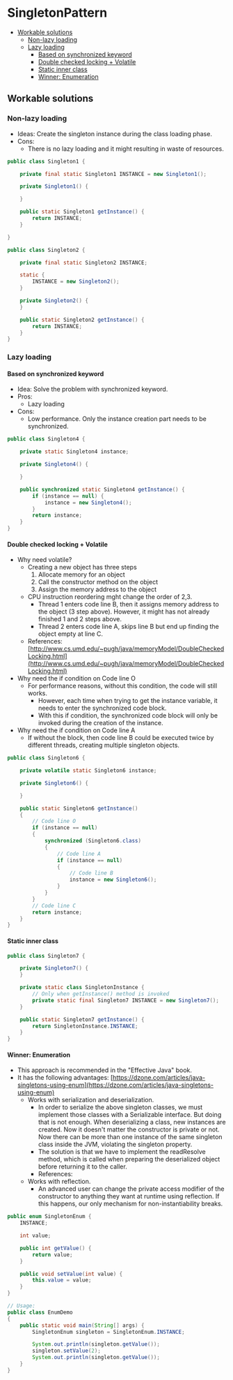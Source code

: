 # SingletonPattern

* [Workable solutions](singletonpattern.md#workable-solutions)
  * [Non-lazy loading](singletonpattern.md#non-lazy-loading)
  * [Lazy loading](singletonpattern.md#lazy-loading)
    * [Based on synchronized keyword](singletonpattern.md#based-on-synchronized-keyword)
    * [Double checked locking + Volatile](singletonpattern.md#double-checked-locking--volatile)
    * [Static inner class](singletonpattern.md#static-inner-class)
    * [Winner: Enumeration](singletonpattern.md#winner-enumeration)

## Workable solutions

### Non-lazy loading

* Ideas: Create the singleton instance during the class loading phase.
* Cons: 
  * There is no lazy loading and it might resulting in waste of resources. 

```java
public class Singleton1 {

    private final static Singleton1 INSTANCE = new Singleton1();

    private Singleton1() {

    }

    public static Singleton1 getInstance() {
        return INSTANCE;
    }

}

public class Singleton2 {

    private final static Singleton2 INSTANCE;

    static {
        INSTANCE = new Singleton2();
    }

    private Singleton2() {
    }

    public static Singleton2 getInstance() {
        return INSTANCE;
    }
}
```

### Lazy loading

#### Based on synchronized keyword

* Idea: Solve the problem with synchronized keyword.
* Pros:
  * Lazy loading
* Cons: 
  * Low performance. Only the instance creation part needs to be synchronized.

```java
public class Singleton4 {

    private static Singleton4 instance;

    private Singleton4() {

    }

    public synchronized static Singleton4 getInstance() {
        if (instance == null) {
            instance = new Singleton4();
        }
        return instance;
    }
}
```

#### Double checked locking + Volatile

* Why need volatile?
  * Creating a new object has three steps
    1. Allocate memory for an object
    2. Call the constructor method on the object
    3. Assign the memory address to the object
  * CPU instruction reordering mght change the order of 2,3. 
    * Thread 1 enters code line B, then it assigns memory address to the object \(3 step above\). However, it might has not already finished 1 and 2 steps above. 
    * Thread 2 enters code line A, skips line B but end up finding the object empty at line C. 
  * References: [http://www.cs.umd.edu/~pugh/java/memoryModel/DoubleCheckedLocking.html](http://www.cs.umd.edu/~pugh/java/memoryModel/DoubleCheckedLocking.html)
* Why need the if condition on Code line O
  * For performance reasons, without this condition, the code will still works. 
    * However, each time when trying to get the instance variable, it needs to enter the synchronized code block. 
    * With this if condition, the synchronized code block will only be invoked during the creation of the instance. 
* Why need the if condition on Code line A
  * If without the block, then code line B could be executed twice by different threads, creating multiple singleton objects. 

```java
public class Singleton6 {

    private volatile static Singleton6 instance;

    private Singleton6() {

    }

    public static Singleton6 getInstance() 
    {
        // Code line O
        if (instance == null) 
        {
            synchronized (Singleton6.class) 
            {
                // Code line A
                if (instance == null) 
                {
                    // Code line B
                    instance = new Singleton6();
                }
            }
        }
        // Code line C
        return instance;
    }
}
```

#### Static inner class

```java
public class Singleton7 {

    private Singleton7() {
    }

    private static class SingletonInstance {
        // Only when getInstance() method is invoked
        private static final Singleton7 INSTANCE = new Singleton7();
    }

    public static Singleton7 getInstance() {
        return SingletonInstance.INSTANCE;
    }
}
```

#### Winner: Enumeration

* This approach is recommended in the "Effective Java" book.
* It has the following advantages: [https://dzone.com/articles/java-singletons-using-enum](https://dzone.com/articles/java-singletons-using-enum)
  * Works with serialization and deserialization. 
    * In order to serialize the above singleton classes, we must implement those classes with a Serializable interface. But doing that is not enough. When deserializing a class, new instances are created. Now it doesn't matter the constructor is private or not. Now there can be more than one instance of the same singleton class inside the JVM, violating the singleton property. 
    * The solution is that we have to implement the readResolve method, which is called when preparing the deserialized object before returning it to the caller.
    * References: 
  * Works with reflection. 
    * An advanced user can change the private access modifier of the constructor to anything they want at runtime using reflection. If this happens, our only mechanism for non-instantiability breaks.

```java
public enum SingletonEnum {
    INSTANCE;

    int value;

    public int getValue() {
        return value;
    }

    public void setValue(int value) {
        this.value = value;
    }
}

// Usage:
public class EnumDemo 
{
    public static void main(String[] args) {
        SingletonEnum singleton = SingletonEnum.INSTANCE;

        System.out.println(singleton.getValue());
        singleton.setValue(2);
        System.out.println(singleton.getValue());
    }
}
```

